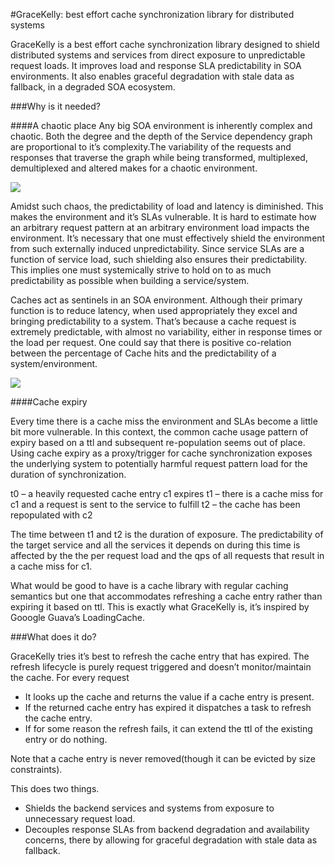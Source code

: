 #GraceKelly: best effort cache synchronization library for distributed systems

GraceKelly is a best effort cache synchronization library designed to
shield distributed systems and services from direct exposure to
unpredictable request loads. It improves load and response SLA
predictability in SOA environments. It also enables graceful
degradation with stale data as fallback, in a degraded SOA ecosystem.

###Why is it needed?

####A chaotic place
Any big SOA environment is inherently complex and chaotic. Both the
degree and the depth of the Service dependency graph are proportional
to it’s complexity.The variability of the requests and responses that
traverse the graph while being transformed, multiplexed, demultiplexed
and altered makes for a chaotic environment.

<img src="https://img3a.flixcart.com//www/promos/new/20130905-115236-soa.png">

Amidst such chaos, the predictability of load and latency is
diminished. This makes the environment and it’s SLAs vulnerable. It is
hard to estimate how an arbitrary request pattern at an arbitrary
environment load impacts the environment. It’s necessary that one
must effectively shield the environment from such externally induced
unpredictability. Since service SLAs are a function of service load,
such shielding also ensures their predictability. This implies one
must systemically strive to hold on to as much predictability as
possible when building a service/system.

Caches act as sentinels in an SOA environment. Although their primary
function is to reduce latency, when used appropriately they excel and
bringing predictability to a system. That’s because a cache request is
extremely predictable, with almost no variability, either in response
times or the load per request. One could say that there is positive
co-relation between the percentage of Cache hits and the
predictability of a system/environment.

<img src="https://img1a.flixcart.com//www/promos/new/20130905-115342-soa-cached.png">

####Cache expiry

Every time there is a cache miss the environment and 
SLAs become a little bit more vulnerable. In this context, the common
cache usage pattern of expiry based on a ttl and subsequent
re-population seems out of place. Using cache expiry as a
proxy/trigger for cache synchronization exposes the underlying system
to potentially harmful request pattern load for the duration of
synchronization.

t0 – a heavily requested cache entry c1 expires
t1 – there is a cache miss for c1 and a request is sent to the service to fulfill
t2 – the cache has been repopulated with c2

The time between t1 and t2 is the duration of exposure. The
predictability of the target service and all the services it depends
on during this time is affected by the the per request load and the
qps of all requests that result in a cache miss for c1.

What would be good to have is a cache library with regular caching
semantics but one that accommodates refreshing a cache entry rather
than expiring it based on ttl. This is exactly what GraceKelly is,
it’s inspired by Gooogle Guava’s LoadingCache.

###What does it do?

GraceKelly tries it’s best to refresh the cache entry that has
expired. The refresh lifecycle is purely request triggered and doesn’t
monitor/maintain the cache. For every request

- It looks up the cache and returns the value if a cache entry is present.
- If the returned cache entry has expired it dispatches a task to refresh the cache entry.
- If for some reason the refresh fails, it can extend the ttl of the existing entry or do nothing.

Note that a cache entry is never removed(though it can be evicted by
size constraints).

This does two things.

- Shields the backend services and systems from exposure to unnecessary request load.  
- Decouples response SLAs from backend degradation and availability concerns, there by allowing for graceful degradation with stale data as fallback.
